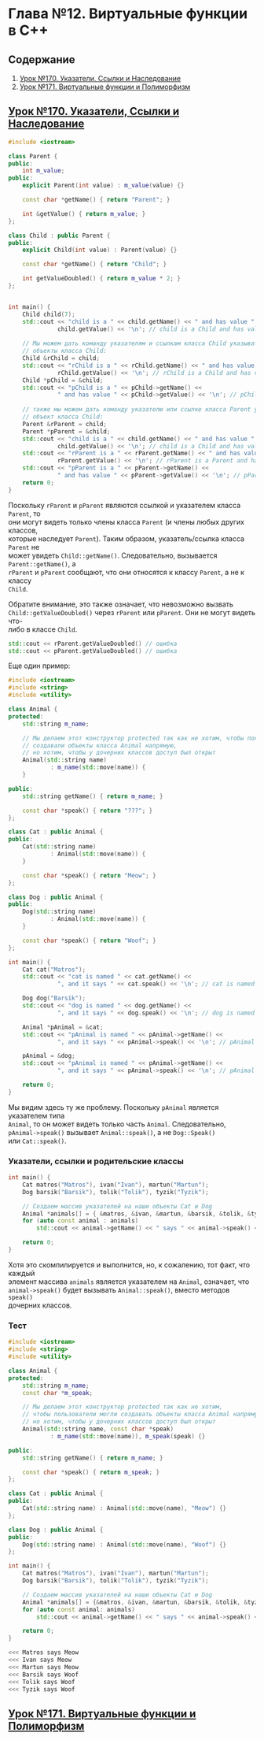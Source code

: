 # Глава №12. Виртуальные функции в C++

## Содержание
1. [Урок №170. Указатели, Ссылки и Наследование](#урок-170-указатели-ссылки-и-наследование)
2. [Урок №171. Виртуальные функции и Полиморфизм](#урок-171-виртуальные-функции-и-полиморфизм)

## [Урок №170. Указатели, Ссылки и Наследование](#урок-170-указатели-ссылки-и-наследование)
```c++
#include <iostream>

class Parent {
public:
    int m_value;
public:
    explicit Parent(int value) : m_value(value) {}

    const char *getName() { return "Parent"; }

    int &getValue() { return m_value; }
};

class Child : public Parent {
public:
    explicit Child(int value) : Parent(value) {}

    const char *getName() { return "Child"; }

    int getValueDoubled() { return m_value * 2; }
};


int main() {
    Child child(7);
    std::cout << "child is a " << child.getName() << " and has value " <<
              child.getValue() << '\n'; // child is a Child and has value 7
              
    // Мы можем дать команду указателям и ссылкам класса Child указывать на другие
    // объекты класса Child:
    Child &rChild = child;
    std::cout << "rChild is a " << rChild.getName() << " and has value " <<
              rChild.getValue() << '\n'; // rChild is a Child and has value 7
    Child *pChild = &child;
    std::cout << "pChild is a " << pChild->getName() <<
              " and has value " << pChild->getValue() << '\n'; // pChild is a Child and has value 7
              
    // также мы можем дать команду указателю или ссылке класса Parent указывать на 
    // объект класса Child:
    Parent &rParent = child;
    Parent *pParent = &child;
    std::cout << "child is a " << child.getName() << " and has value " <<
              child.getValue() << '\n'; // child is a Child and has value 7
    std::cout << "rParent is a " << rParent.getName() << " and has value " <<
              rParent.getValue() << '\n'; // rParent is a Parent and has value 7
    std::cout << "pParent is a " << pParent->getName() <<
              " and has value " << pParent->getValue() << '\n'; // pParent is a Parent and has value 7
    return 0;
}
```
Поскольку `rParent` и `pParent` являются ссылкой и указателем класса `Parent`, то\
они могут видеть только члены класса `Parent` (и члены любых других классов,\
которые наследует `Parent`). Таким образом, указатель/ссылка класса `Parent` не\
может увидеть `Child::getName()`. Следовательно, вызывается `Parent::getName()`, а\
`rParent` и `pParent` сообщают, что они относятся к классу `Parent`, а не к классу\
`Child`.

Обратите внимание, это также означает, что невозможно вызвать\
`Child::getValueDoubled()` через `rParent` или `pParent`. Они не могут видеть что-\
либо в классе `Child`.
```c++
std::cout << rParent.getValueDoubled() // ошибка
std::cout << pParent.getValueDoubled() // ошибка
```

Еще один пример:
```c++
#include <iostream>
#include <string>
#include <utility>

class Animal {
protected:
    std::string m_name;

    // Мы делаем этот конструктор protected так как не хотим, чтобы пользователи
    // создавали объекты класса Animal напрямую,
    // но хотим, чтобы у дочерних классов доступ был открыт
    Animal(std::string name)
            : m_name(std::move(name)) {
    }

public:
    std::string getName() { return m_name; }

    const char *speak() { return "???"; }
};

class Cat : public Animal {
public:
    Cat(std::string name)
            : Animal(std::move(name)) {
    }

    const char *speak() { return "Meow"; }
};

class Dog : public Animal {
public:
    Dog(std::string name)
            : Animal(std::move(name)) {
    }

    const char *speak() { return "Woof"; }
};

int main() {
    Cat cat("Matros");
    std::cout << "cat is named " << cat.getName() <<
              ", and it says " << cat.speak() << '\n'; // cat is named Matros, and it says Meow

    Dog dog("Barsik");
    std::cout << "dog is named " << dog.getName() <<
              ", and it says " << dog.speak() << '\n'; // dog is named Barsik, and it says Woof

    Animal *pAnimal = &cat;
    std::cout << "pAnimal is named " << pAnimal->getName() <<
              ", and it says " << pAnimal->speak() << '\n'; // pAnimal is named Matros, and it says ???

    pAnimal = &dog;
    std::cout << "pAnimal is named " << pAnimal->getName() <<
              ", and it says " << pAnimal->speak() << '\n'; // pAnimal is named Barsik, and it says ???

    return 0;
}
```
Мы видим здесь ту же проблему. Поскольку `pAnimal` является указателем типа\
`Animal`, то он может видеть только часть `Animal`. Следовательно,\
`pAnimal->speak()` вызывает `Animal::speak()`, а не `Dog::Speak()`\
или `Cat::speak()`.

### Указатели, ссылки и родительские классы
```c++
int main() {
    Cat matros("Matros"), ivan("Ivan"), martun("Martun");
    Dog barsik("Barsik"), tolik("Tolik"), tyzik("Tyzik");

    // Создаем массив указателей на наши объекты Cat и Dog
    Animal *animals[] = { &matros, &ivan, &martun, &barsik, &tolik, &tyzik};
    for (auto const animal : animals)
        std::cout << animal->getName() << " says " << animal->speak() << '\n';

    return 0;
}
```
Хотя это скомпилируется и выполнится, но, к сожалению, тот факт, что каждый\
элемент массива `animals` является указателем на `Animal`, означает, что\
`animal->speak()` будет вызывать `Animal::speak()`, вместо методов `speak()`\
дочерних классов.

### Тест
```c++
#include <iostream>
#include <string>
#include <utility>

class Animal {
protected:
    std::string m_name;
    const char *m_speak;

    // Мы делаем этот конструктор protected так как не хотим,
    // чтобы пользователи могли создавать объекты класса Animal напрямую,
    // но хотим, чтобы у дочерних классов доступ был открыт
    Animal(std::string name, const char *speak)
            : m_name(std::move(name)), m_speak(speak) {}

public:
    std::string getName() { return m_name; }

    const char *speak() { return m_speak; }
};

class Cat : public Animal {
public:
    Cat(std::string name) : Animal(std::move(name), "Meow") {}
};

class Dog : public Animal {
public:
    Dog(std::string name) : Animal(std::move(name), "Woof") {}
};

int main() {
    Cat matros("Matros"), ivan("Ivan"), martun("Martun");
    Dog barsik("Barsik"), tolik("Tolik"), tyzik("Tyzik");

    // Создаем массив указателей на наши объекты Cat и Dog
    Animal *animals[] = {&matros, &ivan, &martun, &barsik, &tolik, &tyzik};
    for (auto const animal: animals)
        std::cout << animal->getName() << " says " << animal->speak() << '\n';

    return 0;
}
```

```c++
<<< Matros says Meow
<<< Ivan says Meow
<<< Martun says Meow
<<< Barsik says Woof
<<< Tolik says Woof
<<< Tyzik says Woof
```

## [Урок №171. Виртуальные функции и Полиморфизм](#урок-171-виртуальные-функции-и-полиморфизм)
